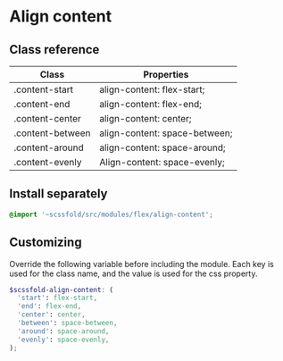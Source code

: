 # Align content

## Class reference

| Class            | Properties                    |
| ---------------- | ----------------------------- |
| .content-start   | align-content: flex-start;    |
| .content-end     | align-content: flex-end;      |
| .content-center  | align-content: center;        |
| .content-between | align-content: space-between; |
| .content-around  | align-content: space-around;  |
| .content-evenly  | Align-content: space-evenly;  |

## Install separately

```scss
@import '~scssfold/src/modules/flex/align-content';
```

## Customizing

Override the following variable before including the module. Each key is used for the class name, and the value is used for the css property.

```scss
$scssfold-align-content: (
  'start': flex-start,
  'end': flex-end,
  'center': center,
  'between': space-between,
  'around': space-around,
  'evenly': space-evenly,
);
```
